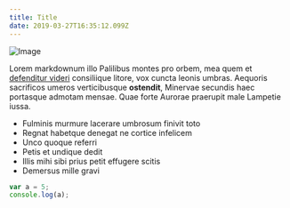 ```yaml
---
title: Title
date: 2019-03-27T16:35:12.099Z
---
```

![Image](/images/uploads/coding-hello-world-programming.jpeg "Image")

Lorem markdownum illo Palilibus montes pro orbem, mea quem et [defenditur
videri](http://www.tenebras.com/) consiliique litore, vox cuncta leonis umbras.
Aequoris sacrificos umeros verticibusque **ostendit**, Minervae secundis haec
portasque admotam mensae. Quae forte Aurorae praerupit male Lampetie iussa.

* Fulminis murmure lacerare umbrosum finivit toto
* Regnat habetque denegat ne cortice infelicem
* Unco quoque referri
* Petis et undique dedit
* Illis mihi sibi prius petit effugere scitis
* Demersus mille gravi

```javascript
var a = 5;
console.log(a);
```
